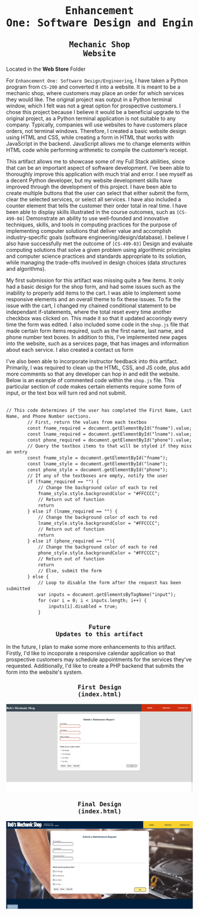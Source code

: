 # <pre align="center">Enhancement One: Software Design and Engineering</pre>

## <pre align="center">Mechanic Shop Website</pre>

Located in the **Web Store** Folder

For <code>Enhancement One: Software Design/Engineering</code>, I have taken a Python program from <code>CS-200</code> and converted it into a website. It is meant to be a mechanic shop, 
where customers may place an order for which services they would like. The original project was output in a Python terminal window, which I felt was not a great 
option for prospective customers. I chose this project because I believe it would be a beneficial upgrade to the original project, as a Python terminal application 
is not suitable to any company. Typically, companies will use websites to have customers place orders, not terminal windows. Therefore, I created a basic website design 
using HTML and CSS, while creating a form in HTML that works with JavaScript in the backend. JavaScript allows me to change elements within HTML code while performing 
arithmetic to compile the customer’s receipt.

This artifact allows me to showcase some of my Full Stack abilities, since that can be an important aspect of software development. I’ve been able to thoroughly improve 
this application with much trial and error. I see myself as a decent Python developer, but my website development skills have improved through the development of this 
project. I have been able to create multiple buttons that the user can select that either submit the form, clear the selected services, or select all services. I have 
also included a counter element that tells the customer their order total in real time. I have been able to display skills illustrated in the course outcomes, such as 
<code>[CS-499-04]</code> Demonstrate an ability to use well-founded and innovative techniques, skills, and tools in computing practices for the purpose of implementing computer 
solutions that deliver value and accomplish industry-specific goals (software engineering/design/database). I believe I also have successfully met the outcome of 
<code>[CS-499-03]</code> Design and evaluate computing solutions that solve a given problem using algorithmic principles and computer science practices and standards appropriate to 
its solution, while managing the trade-offs involved in design choices (data structures and algorithms). 

My first submission for this artifact was missing quite a few items. It only had a basic design for the shop form, and had some issues such as the inability to properly
add items to the cart. I was able to implement some responsive elements and an overall theme to fix these issues. To fix the issue with the cart, I changed my chained 
conditional statement to be independant if-statements, where the total reset every time another checkbox was clicked on. This made it so that it updated accoringly every
time the form was edited. I also included some code in the <code>shop.js</code> file that made certain form items required, such as the first name, last name, and phone number text boxes. 
In addition to this, I've implemented new pages into the website, such as a services page, that has images and information about each service. I also created a contact us form

I've also been able to incorporate instructor feedback into this artifact. Primarily, I was required to clean up the HTML, CSS, and JS code, plus add more comments 
so that any developer can hop in and edit the website. Below is an example of commented code within the <code>shop.js</code> file. This particular section of code makes certain elements require some form of input, or the text box will turn red and not submit.

```

// This code determines if the user has completed the First Name, Last Name, and Phone Number sections.
		// First, return the values from each textbox
		const fname_required = document.getElementById("fname").value;
		const lname_required = document.getElementById("lname").value;
		const phone_required = document.getElementById("phone").value;
		// Query the textbox items to that will be styled if they miss an entry
		const fname_style = document.getElementById("fname");
		const lname_style = document.getElementById("lname");
		const phone_style = document.getElementById("phone");
		// If any of the textboxes are empty, notify the user
		if (fname_required == "") {
			// Change the background color of each to red
			fname_style.style.backgroundColor = "#FFCCCC";
			// Return out of function
			return	
		} else if (lname_required == "") {
			// Change the background color of each to red
			lname_style.style.backgroundColor = "#FFCCCC";
			// Return out of function
			return
		} else if (phone_required == ""){
			// Change the background color of each to red
			phone_style.style.backgroundColor = "#FFCCCC";
			// Return out of function
			return
			// Else, submit the form		
		} else {
			// Loop to disable the form after the request has been submitted
			var inputs = document.getElementsByTagName("input"); 
			for (var i = 0; i < inputs.length; i++) { 
				inputs[i].disabled = true;
			} 

```

### <pre align="center">Future Updates to this artifact</pre>

In the future, I plan to make some more enhancements to this artifact. Firstly, I'd like to incoporate a responsive calendar application so that prospective customers
may schedule appointments for the services they've requested. Additionally, I'd like to create a PHP backend that submits the form into the website's system.


### <pre align="center">First Design (index.html)</pre>

<img src="mechanic_shop_first_draft.png">

### <pre align="center">Final Design (index.html)</pre>

<img src="mechanic_shop_final.png"> 

